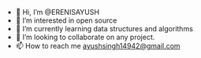 - 👋 Hi, I’m @ERENISAYUSH
- 👀 I’m interested in open source 
- 🌱 I’m currently learning data structures and algorithms 
- 💞️ I’m looking to collaborate on any project.
- 📫 How to reach me ayushsingh14942@gmail.com 

<!---
ERENISAYUSH/ERENISAYUSH is a ✨ special ✨ repository because its `README.md` (this file) appears on your GitHub profile.
You can click the Preview link to take a look at your changes.
--->
